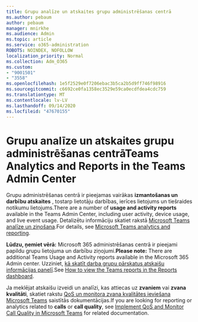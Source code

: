 ```yaml
---
title: Grupu analīze un atskaites grupu administrēšanas centrā
ms.author: pebaum
author: pebaum
manager: mnirkhe
ms.audience: Admin
ms.topic: article
ms.service: o365-administration
ROBOTS: NOINDEX, NOFOLLOW
localization_priority: Normal
ms.collection: Adm_O365
ms.custom:
- "9001501"
- "3558"
ms.openlocfilehash: 1e5f2529e0f7206ebac3b5ca2b5d9ff746f98916
ms.sourcegitcommit: c6692ce0fa1358ec3529e59ca0ecdfdea4cdc759
ms.translationtype: MT
ms.contentlocale: lv-LV
ms.lasthandoff: 09/14/2020
ms.locfileid: "47670155"
---
```

# <a name="teams-analytics-and-reports-in-the-teams-admin-center"></a><span data-ttu-id="d7b25-102">Grupu analīze un atskaites grupu administrēšanas centrā</span><span class="sxs-lookup"><span data-stu-id="d7b25-102">Teams Analytics and Reports in the Teams Admin Center</span></span>

<span data-ttu-id="d7b25-103">Grupu administrēšanas centrā ir pieejamas vairākas **izmantošanas un darbību atskaites** , tostarp lietotāju darbības, ierīces lietojums un tiešraides notikumu lietojums.</span><span class="sxs-lookup"><span data-stu-id="d7b25-103">There are a number of **usage and activity reports** available in the Teams Admin Center, including user activity, device usage, and live event usage.</span></span> <span data-ttu-id="d7b25-104">Detalizētu informāciju skatiet rakstā [Microsoft Teams analīze un ziņošana](https://docs.microsoft.com/microsoftteams/teams-analytics-and-reports/teams-reporting-reference).</span><span class="sxs-lookup"><span data-stu-id="d7b25-104">For details, see [Microsoft Teams analytics and reporting](https://docs.microsoft.com/microsoftteams/teams-analytics-and-reports/teams-reporting-reference).</span></span>

<span data-ttu-id="d7b25-105">**Lūdzu, ņemiet vērā:** Microsoft 365 administrēšanas centrā ir pieejami papildu grupu lietojuma un darbību ziņojumi.</span><span class="sxs-lookup"><span data-stu-id="d7b25-105">**Please note:** There are additional Teams Usage and Activity reports available in the Microsoft 365 Admin center.</span></span> <span data-ttu-id="d7b25-106">Uzziniet, [kā skatīt darba grupu pārskatus atskaišu informācijas panelī](https://docs.microsoft.com/microsoftteams/teams-activity-reports#how-to-view-the-teams-reports-in-the-reports-dashboard).</span><span class="sxs-lookup"><span data-stu-id="d7b25-106">See [How to view the Teams reports in the Reports dashboard](https://docs.microsoft.com/microsoftteams/teams-activity-reports#how-to-view-the-teams-reports-in-the-reports-dashboard).</span></span>

<span data-ttu-id="d7b25-107">Ja meklējat atskaišu izveidi un analīzi, kas attiecas uz **zvaniem** vai **zvana kvalitāti**, skatiet rakstu [QoS un monitora zvana kvalitātes ieviešana Microsoft Teams](https://docs.microsoft.com/microsoftteams/monitor-call-quality-qos) saistītās dokumentācijas.</span><span class="sxs-lookup"><span data-stu-id="d7b25-107">If you are looking for reporting or analytics related to **calls** or **call quality**, see [Implement QoS and Monitor Call Quality in Microsoft Teams](https://docs.microsoft.com/microsoftteams/monitor-call-quality-qos) for related documentation.</span></span>

